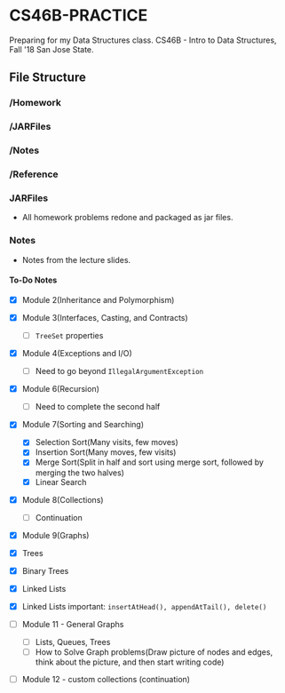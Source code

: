 # CS46B-PRACTICE
Preparing for my Data Structures class. CS46B - Intro to Data Structures, Fall '18 San Jose State.

## File Structure

### /Homework
### /JARFiles
### /Notes
### /Reference

### JARFiles
- All homework problems redone and packaged as jar files.

### Notes
- Notes from the lecture slides.
#### To-Do Notes
- [x] Module 2(Inheritance and Polymorphism)
- [x] Module 3(Interfaces, Casting, and Contracts)
  - [ ] `TreeSet` properties
- [x] Module 4(Exceptions and I/O)
  - [ ] Need to go beyond `IllegalArgumentException`
- [x] Module 6(Recursion)
  - [ ] Need to complete the second half
- [x] Module 7(Sorting and Searching)
  - [x] Selection Sort(Many visits, few moves)
  - [x] Insertion Sort(Many moves, few visits)
  - [x] Merge Sort(Split in half and sort using merge sort, followed by merging the two halves)
  - [x] Linear Search
- [x] Module 8(Collections)
  - [ ] Continuation
 - [x] Module 9(Graphs)
  - [x] Trees
  - [x] Binary Trees
  - [x] Linked Lists
  - [x] Linked Lists important: `insertAtHead(), appendAtTail(), delete()`
- [ ] Module 11 - General Graphs
  - [ ] Lists, Queues, Trees
  - [ ] How to Solve Graph problems(Draw picture of nodes and edges, think about the picture, and then start writing code)
- [ ] Module 12 - custom collections (continuation)

